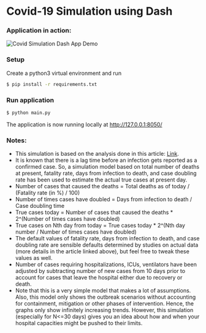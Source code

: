 # Covid-19 Simulation using Dash

### Application in action:
![Covid Simulation Dash App Demo](demo.gif)

### Setup

Create a python3 virtual environment and run

```bash
$ pip install -r requirements.txt
```

### Run application

```bash
$ python main.py
```

The application is now running locally at http://127.0.0.1:8050/

### Notes:
- This simulation is based on the analysis done in this article: [Link](https://medium.com/@tomaspueyo/coronavirus-act-today-or-people-will-die-f4d3d9cd99ca).
- It is known that there is a lag time before an infection gets reported as a confirmed case. So, a simulation model based on total number of deaths at present, fatality rate, days from infection to death, and case doubling rate has been used to estimate the actual true cases at present day.
- Number of cases that caused the deaths = Total deaths as of today / (Fatality rate (in %) / 100)
- Number of times cases have doubled = Days from infection to death / Case doubling time
- True cases today = Number of cases that caused the deaths * 2^(Number of times cases have doubled)
- True cases on Nth day from today = True cases today * 2^(Nth day number / Number of times cases have doubled)
- The default values of fatality rate, days from infection to death, and case doubling rate are sensible defaults determined by studies on actual data (more details in the article linked above), but feel free to tweak these values as well.
- Number of cases requiring hospitalizations, ICUs, ventilators have been adjusted by subtracting number of new cases from 10 days prior to account for cases that leave the hospital either due to recovery or death.
- Note that this is a very simple model that makes a lot of assumptions. Also, this model only shows the outbreak scenarios without accounting for containment, mitigation or other phases of intervention. Hence, the graphs only show infinitely increasing trends. However, this simulation (especially for N<=30 days) gives you an idea about how and when your hospital capacities might be pushed to their limits.
